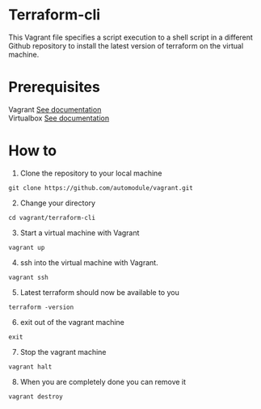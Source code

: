 # Terraform-cli

This Vagrant file specifies a script execution to a shell script in a different Github repository to install the latest version of terraform on the virtual machine. 

# Prerequisites

Vagrant [See documentation](https://www.vagrantup.com/docs/installation)  
Virtualbox [See documentation](https://www.virtualbox.org/wiki/Downloads)

# How to

1. Clone the repository to your local machine
```
git clone https://github.com/automodule/vagrant.git
```
2. Change your directory
```
cd vagrant/terraform-cli
```
3. Start a virtual machine with Vagrant
```
vagrant up
```
4. ssh into the virtual machine with Vagrant.
```
vagrant ssh
```
5. Latest terraform should now be available to you
```
terraform -version
```
6. exit out of the vagrant machine
```
exit
```
7. Stop the vagrant machine
```
vagrant halt
```
8. When you are completely done you can remove it
```
vagrant destroy
```